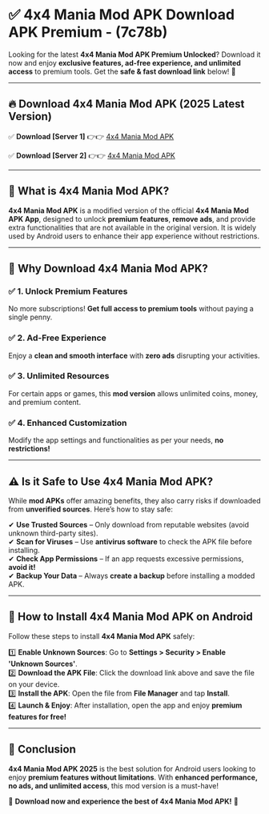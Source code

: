 
# ✅ 4x4 Mania Mod APK Download APK Premium -  (7c78b) 

Looking for the latest **4x4 Mania Mod APK Premium Unlocked**? Download it now and enjoy **exclusive features, ad-free experience, and unlimited access** to premium tools. Get the **safe & fast download link** below! 🚀

---

## 🔥 Download 4x4 Mania Mod APK (2025 Latest Version)

✅ **Download [Server 1]** 👉👉 [4x4 Mania Mod APK ](https://apkcomod.com?title=4x4_Mania_Mod_APK)  

✅ **Download [Server 2]** 👉👉 [4x4 Mania Mod APK ](https://apkcomod.com?title=4x4_Mania_Mod_APK)  


---

## 📌 What is 4x4 Mania Mod APK?

**4x4 Mania Mod APK** is a modified version of the official **4x4 Mania Mod APK App**, designed to unlock **premium features**, **remove ads**, and provide extra functionalities that are not available in the original version. It is widely used by Android users to enhance their app experience without restrictions.

---

## 🌟 Why Download 4x4 Mania Mod APK?

### ✅ 1. Unlock Premium Features
No more subscriptions! **Get full access to premium tools** without paying a single penny.

### ✅ 2. Ad-Free Experience
Enjoy a **clean and smooth interface** with **zero ads** disrupting your activities.

### ✅ 3. Unlimited Resources
For certain apps or games, this **mod version** allows unlimited coins, money, and premium content.

### ✅ 4. Enhanced Customization
Modify the app settings and functionalities as per your needs, **no restrictions!**

---

## ⚠️ Is it Safe to Use 4x4 Mania Mod APK?

While **mod APKs** offer amazing benefits, they also carry risks if downloaded from **unverified sources**. Here’s how to stay safe:

✔ **Use Trusted Sources** – Only download from reputable websites (avoid unknown third-party sites).  
✔ **Scan for Viruses** – Use **antivirus software** to check the APK file before installing.  
✔ **Check App Permissions** – If an app requests excessive permissions, **avoid it!**  
✔ **Backup Your Data** – Always **create a backup** before installing a modded APK.

---

## 📲 How to Install 4x4 Mania Mod APK on Android

Follow these steps to install **4x4 Mania Mod APK** safely:

1️⃣ **Enable Unknown Sources**: Go to **Settings > Security > Enable 'Unknown Sources'**.  
2️⃣ **Download the APK File**: Click the download link above and save the file on your device.  
3️⃣ **Install the APK**: Open the file from **File Manager** and tap **Install**.  
4️⃣ **Launch & Enjoy**: After installation, open the app and enjoy **premium features for free!**

---

## 🚀 Conclusion

**4x4 Mania Mod APK 2025** is the best solution for Android users looking to enjoy **premium features without limitations**. With **enhanced performance, no ads, and unlimited access**, this mod version is a must-have!

🔻 **Download now and experience the best of 4x4 Mania Mod APK!** 🔻

